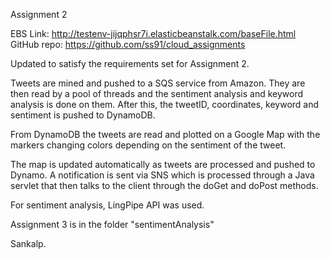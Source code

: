 Assignment 2

EBS Link: http://testenv-jijqphsr7i.elasticbeanstalk.com/baseFile.html
GitHub repo: https://github.com/ss91/cloud_assignments


Updated to satisfy the requirements set for Assignment 2.

Tweets are mined and pushed to a SQS service from Amazon.
They are then read by a pool of threads and the sentiment
analysis and keyword analysis is done on them.
After this, the tweetID, coordinates, keyword and sentiment
is pushed to DynamoDB.

From DynamoDB the tweets are read and plotted on a Google Map
with the markers changing colors depending on the sentiment of the 
tweet.

The map is updated automatically as tweets are processed and pushed to Dynamo. 
A notification is sent via SNS which is processed through a Java servlet that
then talks to the client through the doGet and doPost methods. 

For sentiment analysis, LingPipe API was used. 

Assignment 3 is in the folder "sentimentAnalysis"

Sankalp.

